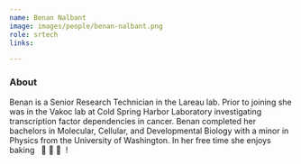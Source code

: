 ```yaml
---
name: Benan Nalbant
image: images/people/benan-nalbant.png
role: srtech
links:

---
```


### About
Benan is a Senior Research Technician in the Lareau lab.
Prior to joining she was in the Vakoc lab at Cold Spring Harbor Laboratory
investigating transcription factor dependencies in cancer.
Benan completed her bachelors in Molecular, Cellular, and Developmental Biology
with a minor in Physics from the University of Washington.
In her free time she enjoys baking &nbsp; :cookie: :cake: :bread: &nbsp;!